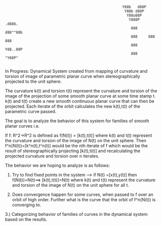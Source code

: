 ```
                                                      Y88b   d88P          
                                                       Y88b d88P           
                                                        Y88o88P            
                                                         Y888P     .d88b.  
                                                          888     d88""88b 
                                                          888     888  888 
                                                          888     Y88..88P 
                                                          888      "Y88P"  
                   
```

In Progress: Dynamical System created from mapping of curvature and torsion of image of parametric planar curve when 
stereographically projected to the unit sphere. 

The curvature k(t) and torsion t(t) represent the curvature and torsion of the image of the projection of some smooth 
planar curve at some time stamp t. k(t) and t(t) create a new smooth continuous planar curve that can then be projected. Each iterate
of the orbit calculates the new k(t),t(t) of the parametric curve passed. 

The goal is to analyze the behavior of this system for families of smooth planar curves i.e. 

If f: R^2->R^2 is defined as f(N(t)) = [k(t),t(t)] where k(t) and t(t) represent the curvature and torsion of the image of N(t) on the unit
sphere. Then f^n(N(t))=[k^n(t),t^n(t)] would be the nth iterate of f which would be the result of stereographically projecting [k(t),t(t)] and recalculating the projected curvature and torsion over n iterates.

The behavior we are hoping to analyze is as follows:

1) Try to find fixed points in the system --> if N(t) =[x(t),y(t)] then f(N(t))=N(t)==> [k(t),t(t)]=N(t) where k(t) and t(t) represent
the curvature and torsion of the image of N(t) on the unit sphere for all t.

2) Does convergence happen for some curves, when passed to f over an orbit of high order. Further what is the curve that the orbit of 
f^n(N(t)) is converging to.

3.) Categorizing behavior of families of curves in the dynamical system based on the results.




